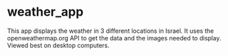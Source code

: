 # weather_app

This app displays the weather in 3 different locations in Israel.
It uses the openweathermap.org API to get the data and the images needed to display.
Viewed best on desktop computers.
